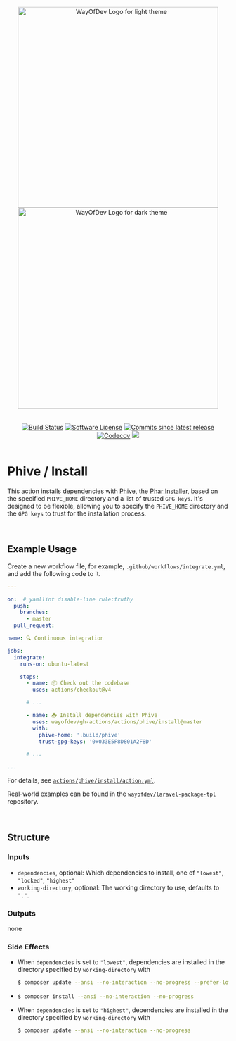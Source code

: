 <br>

<div align="center">
<img width="456" src="https://raw.githubusercontent.com/wayofdev/gh-actions/master/assets/logo.gh-light-mode-only.png#gh-light-mode-only" alt="WayOfDev Logo for light theme">
<img width="456" src="https://raw.githubusercontent.com/wayofdev/gh-actions/master/assets/logo.gh-dark-mode-only.png#gh-dark-mode-only" alt="WayOfDev Logo for dark theme">
</div>

<br>
<br>

<div align="center">
<a href="https://github.com/wayofdev/gh-actions/actions" target="_blank"><img alt="Build Status" src="https://img.shields.io/endpoint.svg?url=https%3A%2F%2Factions-badge.atrox.dev%2Fwayofdev%2Fgh-actions%2Fbadge&style=flat-square"/></a>
<a href="../../../LICENSE.md"><img src="https://img.shields.io/github/license/wayofdev/gh-actions.svg?style=flat-square&color=blue" alt="Software License"/></a>
<a href="" target="_blank"><img alt="Commits since latest release" src="https://img.shields.io/github/commits-since/wayofdev/gh-actions/latest?style=flat-square"></a>
<a href="https://discord.gg/CE3TcCC5vr" target="_blank"><img alt="Codecov" src="https://img.shields.io/discord/1228506758562058391?style=flat-square&logo=discord&labelColor=7289d9&logoColor=white&color=39456d"></a>
<a href="https://twitter.com/intent/follow?screen_name=wayofdev" target="_blank"><img src="https://img.shields.io/twitter/follow/wayofdev.svg?style=flat-square&logo=x&color=6e7781"></a>
</div>


<br>

# Phive / Install

This action installs dependencies with [Phive](https://github.com/phar-io/phive), the [Phar Installer](https://phar.io), based on the specified `PHIVE_HOME` directory and a list of trusted `GPG keys`. It's designed to be flexible, allowing you to specify the `PHIVE_HOME` directory and the `GPG keys` to trust for the installation process.

<br>

## Example Usage

Create a new workflow file, for example, `.github/workflows/integrate.yml`, and add the following code to it.

```yaml
---

on:  # yamllint disable-line rule:truthy
  push:
    branches:
      - master
  pull_request:

name: 🔍 Continuous integration

jobs:
  integrate:
    runs-on: ubuntu-latest

    steps:
      - name: 📦 Check out the codebase
        uses: actions/checkout@v4

      # ...

      - name: 📥 Install dependencies with Phive
        uses: wayofdev/gh-actions/actions/phive/install@master
        with:
          phive-home: '.build/phive'
          trust-gpg-keys: '0x033E5F8D801A2F8D'

      # ...

...
```

For details, see [`actions/phive/install/action.yml`](./action.yml).

Real-world examples can be found in the [`wayofdev/laravel-package-tpl`](https://github.com/wayofdev/laravel-package-tpl/blob/master/.github/workflows/integrate.yml) repository.

<br>

## Structure

### Inputs

- `dependencies`, optional: Which dependencies to install, one of `"lowest"`, `"locked"`, `"highest"`
- `working-directory`, optional: The working directory to use, defaults to `"."`.

### Outputs

none

### Side Effects

- When `dependencies` is set to `"lowest"`, dependencies are installed in the directory specified by `working-directory` with

  ```bash
  $ composer update --ansi --no-interaction --no-progress --prefer-lowest
  ````

- ```bash
  $ composer install --ansi --no-interaction --no-progress
  ```

- When `dependencies` is set to `"highest"`, dependencies are installed in the directory specified by `working-directory` with

  ```bash
  $ composer update --ansi --no-interaction --no-progress
  ````

<br>
